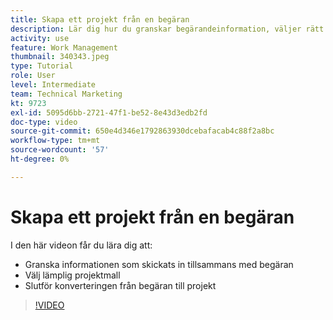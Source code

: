 ```yaml
---
title: Skapa ett projekt från en begäran
description: Lär dig hur du granskar begärandeinformation, väljer rätt projektmall och konverterar begäran till ett projekt.
activity: use
feature: Work Management
thumbnail: 340343.jpeg
type: Tutorial
role: User
level: Intermediate
team: Technical Marketing
kt: 9723
exl-id: 5095d6bb-2721-47f1-be52-8e43d3edb2fd
doc-type: video
source-git-commit: 650e4d346e1792863930dcebafacab4c88f2a8bc
workflow-type: tm+mt
source-wordcount: '57'
ht-degree: 0%

---
```


# Skapa ett projekt från en begäran

I den här videon får du lära dig att:

* Granska informationen som skickats in tillsammans med begäran
* Välj lämplig projektmall
* Slutför konverteringen från begäran till projekt

>[!VIDEO](https://video.tv.adobe.com/v/340343/?quality=12&learn=on)
